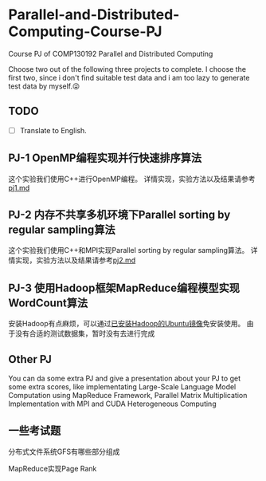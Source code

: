 # Parallel-and-Distributed-Computing-Course-PJ
Course PJ of COMP130192 Parallel and Distributed Computing 

Choose two out of the following three projects to complete. I choose the first two, since i don't find suitable test data and i am too lazy to generate test data by myself.😜

## TODO
- [ ] Translate to English.

## PJ-1 OpenMP编程实现并行快速排序算法
这个实验我们使用C++进行OpenMP编程。
详情实现，实验方法以及结果请参考[pj1.md](PJ1-OpenMP-qsort/pj1.md)



## PJ-2 内存不共享多机环境下Parallel sorting by regular sampling算法
这个实验我们使用C++和MPI实现Parallel sorting by regular sampling算法。
详情实现，实验方法以及结果请参考[pj2.md](PJ2-MPI-PSRS/pj2.md)


## PJ-3 使用Hadoop框架MapReduce编程模型实现WordCount算法
安装Hadoop有点麻烦，可以通过[已安装Hadoop的Ubuntu镜像](https://dblab.xmu.edu.cn/blog/1645/)免安装使用。
由于没有合适的测试数据集，暂时没有去进行完成

## Other PJ
You can da some extra PJ and give a presentation about your PJ to get some extra scores, like implementating Large-Scale Language Model Computation using MapReduce Framework, Parallel Matrix Multiplication Implementation with MPI and CUDA Heterogeneous Computing


## 一些考试题
分布式文件系统GFS有哪些部分组成

MapReduce实现Page Rank


